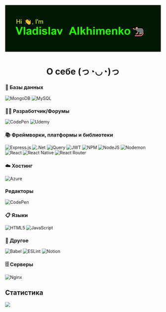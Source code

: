 <img src="/header.png" alt="banner about me">
<h1 align="center">О себе (っ◔◡◔)っ</h1>

<h3>💾 Базы данных</h3>

![MongoDB](https://img.shields.io/badge/MongoDB-%234ea94b.svg?style=for-the-badge&logo=mongodb&logoColor=white)
![MySQL](https://img.shields.io/badge/mysql-%2300f.svg?style=for-the-badge&logo=mysql&logoColor=white)

<h3>🧑‍💻 Разработчик/Форумы</h3>

![CodePen](https://img.shields.io/badge/Codepen-000000?style=for-the-badge&logo=codepen&logoColor=white)
![Udemy](https://img.shields.io/badge/Udemy-A435F0?style=for-the-badge&logo=Udemy&logoColor=white)

<h3>📚 Фреймворки, платформы и библиотеки</h3>

![Express.js](https://img.shields.io/badge/express.js-%23404d59.svg?style=for-the-badge&logo=express&logoColor=%2361DAFB)
![.Net](https://img.shields.io/badge/.NET-5C2D91?style=for-the-badge&logo=.net&logoColor=white)
![jQuery](https://img.shields.io/badge/jquery-%230769AD.svg?style=for-the-badge&logo=jquery&logoColor=white)
![JWT](https://img.shields.io/badge/JWT-black?style=for-the-badge&logo=JSON%20web%20tokens)
![NPM](https://img.shields.io/badge/NPM-%23CB3837.svg?style=for-the-badge&logo=npm&logoColor=white)
![NodeJS](https://img.shields.io/badge/node.js-6DA55F?style=for-the-badge&logo=node.js&logoColor=white)
![Nodemon](https://img.shields.io/badge/NODEMON-%23323330.svg?style=for-the-badge&logo=nodemon&logoColor=%BBDEAD)
![React](https://img.shields.io/badge/react-%2320232a.svg?style=for-the-badge&logo=react&logoColor=%2361DAFB)
![React Native](https://img.shields.io/badge/react_native-%2320232a.svg?style=for-the-badge&logo=react&logoColor=%2361DAFB)
![React Router](https://img.shields.io/badge/React_Router-CA4245?style=for-the-badge&logo=react-router&logoColor=white)

<h3>☁️ Хостинг</h3>

![Azure](https://img.shields.io/badge/azure-%230072C6.svg?style=for-the-badge&logo=microsoftazure&logoColor=white)

<h3>Редакторы</h3>

![CodePen](https://img.shields.io/badge/CodePen-white?style=for-the-badge&logo=codepen&logoColor=black)

<h3>📋 Языки</h3>

![HTML5](https://img.shields.io/badge/html5-%23E34F26.svg?style=for-the-badge&logo=html5&logoColor=white)
![JavaScript](https://img.shields.io/badge/javascript-%23323330.svg?style=for-the-badge&logo=javascript&logoColor=%23F7DF1E)

<h3>🥅 Другое</h3>

![Babel](https://img.shields.io/badge/Babel-F9DC3e?style=for-the-badge&logo=babel&logoColor=black)
![ESLint](https://img.shields.io/badge/ESLint-4B3263?style=for-the-badge&logo=eslint&logoColor=white)
![Notion](https://img.shields.io/badge/Notion-%23000000.svg?style=for-the-badge&logo=notion&logoColor=white)

<h3>🗄️ Серверы</h3>

![Nginx](https://img.shields.io/badge/nginx-%23009639.svg?style=for-the-badge&logo=nginx&logoColor=white)

<h2>Статистика</h2>

![](https://komarev.com/ghpvc/?username=Polar-Bear777)
